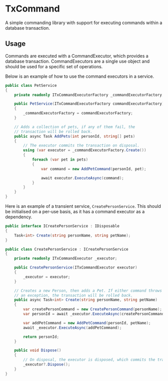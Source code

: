 # TxCommand

A simple commanding library with support for executing commands within a database transaction.

## Usage

Commands are executed with a CommandExecutor, which provides a database transaction. CommandExecutors are a single use object and should be used for a specific set of operations.

Below is an example of how to use the command executors in a service.

```csharp
public class PetService
{
    private readonly ITxCommandExecutorFactory _commandExecutorFactory;

    public PetService(ITxCommandExecutorFactory commandExecutorFactory)
    {
        _commandExecutorFactory = commandExecutorFactory;
    }

    // Adds a collection of pets, if any of them fail, the
    // transaction will be rolled back.
    public async Task AddPets(int personId, string[] pets)
    {
        // The executor commits the transaction on disposal.
        using (var executor = _commandExecutorFactory.Create())
        {
            foreach (var pet in pets)
            {
                var command = new AddPetCommand(personId, pet);

                await executor.ExecuteAsync(command);
            }
        }
    }
}
```

Here is an example of a transient service, `CreatePersonService`. This should be initialised on a per-use basis, as it has a command executor as a dependency.

```csharp
public interface ICreatePersonService : IDisposable
{
    Task<int> Create(string personName, string petName);
}

public class CreatePersonService : ICreatePersonService
{
    private readonly ITxCommandExecutor _executor;

    public CreatePersonService(ITxCommandExecutor executor)
    {
        _executor = executor;
    }

    // Creates a new Person, then adds a Pet. If either command throws
    // an exception, the transaction will be rolled back.
    public async Task<int> Create(string personName, string petName)
    {
        var createPersonCommand = new CreatePersonCommand(personName);
        var personId = await _executor.ExecuteAsync(createPersonCommand);

        var addPetCommand = new AddPetCommand(personId, petName);
        await _executor.ExecuteAsync(addPetCommand);

        return personId;
    }

    public void Dispose()
    {
        // On disposal, the executor is disposed, which commits the transaction.
        _executor?.Dispose();
    }
}
```